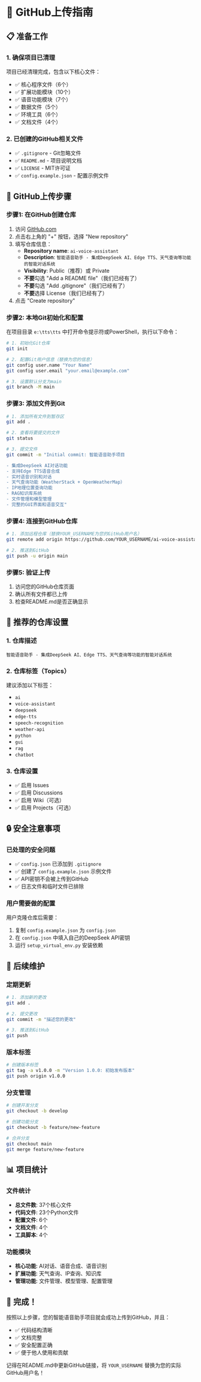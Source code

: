 # 🚀 GitHub上传指南

## 📋 准备工作

### 1. 确保项目已清理
项目已经清理完成，包含以下核心文件：
- ✅ 核心程序文件（6个）
- ✅ 扩展功能模块（10个）
- ✅ 语音功能模块（7个）
- ✅ 数据文件（5个）
- ✅ 环境工具（6个）
- ✅ 文档文件（4个）

### 2. 已创建的GitHub相关文件
- ✅ `.gitignore` - Git忽略文件
- ✅ `README.md` - 项目说明文档
- ✅ `LICENSE` - MIT许可证
- ✅ `config.example.json` - 配置示例文件

## 🔧 GitHub上传步骤

### 步骤1: 在GitHub创建仓库

1. 访问 [GitHub.com](https://github.com)
2. 点击右上角的 "+" 按钮，选择 "New repository"
3. 填写仓库信息：
   - **Repository name**: `ai-voice-assistant`
   - **Description**: `智能语音助手 - 集成DeepSeek AI、Edge TTS、天气查询等功能的智能对话系统`
   - **Visibility**: Public（推荐）或 Private
   - **不要**勾选 "Add a README file"（我们已经有了）
   - **不要**勾选 "Add .gitignore"（我们已经有了）
   - **不要**选择 License（我们已经有了）
4. 点击 "Create repository"

### 步骤2: 本地Git初始化和配置

在项目目录 `e:\tts\tts` 中打开命令提示符或PowerShell，执行以下命令：

```bash
# 1. 初始化Git仓库
git init

# 2. 配置Git用户信息（替换为您的信息）
git config user.name "Your Name"
git config user.email "your.email@example.com"

# 3. 设置默认分支为main
git branch -M main
```

### 步骤3: 添加文件到Git

```bash
# 1. 添加所有文件到暂存区
git add .

# 2. 查看将要提交的文件
git status

# 3. 提交文件
git commit -m "Initial commit: 智能语音助手项目

- 集成DeepSeek AI对话功能
- 支持Edge TTS语音合成
- 实时语音识别和对话
- 天气查询功能（WeatherStack + OpenWeatherMap）
- IP地理位置查询功能
- RAG知识库系统
- 文件管理和模型管理
- 完整的GUI界面和语音交互"
```

### 步骤4: 连接到GitHub仓库

```bash
# 1. 添加远程仓库（替换YOUR_USERNAME为您的GitHub用户名）
git remote add origin https://github.com/YOUR_USERNAME/ai-voice-assistant.git

# 2. 推送到GitHub
git push -u origin main
```

### 步骤5: 验证上传

1. 访问您的GitHub仓库页面
2. 确认所有文件都已上传
3. 检查README.md是否正确显示

## 📝 推荐的仓库设置

### 1. 仓库描述
```
智能语音助手 - 集成DeepSeek AI、Edge TTS、天气查询等功能的智能对话系统
```

### 2. 仓库标签（Topics）
建议添加以下标签：
- `ai`
- `voice-assistant`
- `deepseek`
- `edge-tts`
- `speech-recognition`
- `weather-api`
- `python`
- `gui`
- `rag`
- `chatbot`

### 3. 仓库设置
- ✅ 启用 Issues
- ✅ 启用 Discussions
- ✅ 启用 Wiki（可选）
- ✅ 启用 Projects（可选）

## 🔒 安全注意事项

### 已处理的安全问题
- ✅ `config.json` 已添加到 `.gitignore`
- ✅ 创建了 `config.example.json` 示例文件
- ✅ API密钥不会被上传到GitHub
- ✅ 日志文件和临时文件已排除

### 用户需要做的配置
用户克隆仓库后需要：
1. 复制 `config.example.json` 为 `config.json`
2. 在 `config.json` 中填入自己的DeepSeek API密钥
3. 运行 `setup_virtual_env.py` 安装依赖

## 🎯 后续维护

### 定期更新
```bash
# 1. 添加新的更改
git add .

# 2. 提交更改
git commit -m "描述您的更改"

# 3. 推送到GitHub
git push
```

### 版本标签
```bash
# 创建版本标签
git tag -a v1.0.0 -m "Version 1.0.0: 初始发布版本"
git push origin v1.0.0
```

### 分支管理
```bash
# 创建开发分支
git checkout -b develop

# 创建功能分支
git checkout -b feature/new-feature

# 合并分支
git checkout main
git merge feature/new-feature
```

## 📊 项目统计

### 文件统计
- **总文件数**: 37个核心文件
- **代码文件**: 23个Python文件
- **配置文件**: 6个
- **文档文件**: 4个
- **工具脚本**: 4个

### 功能模块
- **核心功能**: AI对话、语音合成、语音识别
- **扩展功能**: 天气查询、IP查询、知识库
- **管理功能**: 文件管理、模型管理、配置管理

## 🎉 完成！

按照以上步骤，您的智能语音助手项目就会成功上传到GitHub，并且：
- ✅ 代码结构清晰
- ✅ 文档完整
- ✅ 安全配置正确
- ✅ 便于他人使用和贡献

记得在README.md中更新GitHub链接，将 `YOUR_USERNAME` 替换为您的实际GitHub用户名！
